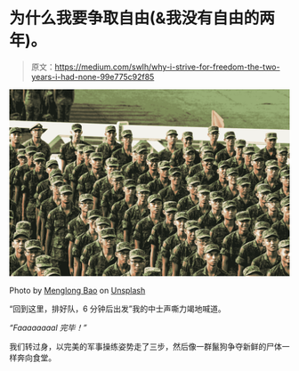 # 为什么我要争取自由(&我没有自由的两年)。

> 原文：<https://medium.com/swlh/why-i-strive-for-freedom-the-two-years-i-had-none-99e775c92f85>

![](img/5d6efbe5b63153cc033365c4aa620d0b.png)

Photo by [Menglong Bao](https://unsplash.com/@__menglong?utm_source=medium&utm_medium=referral) on [Unsplash](https://unsplash.com?utm_source=medium&utm_medium=referral)

“回到这里，排好队，6 分钟后出发”我的中士声嘶力竭地喊道。

*“Faaaaaaaal 完毕！”*

我们转过身，以完美的军事操练姿势走了三步，然后像一群鬣狗争夺新鲜的尸体一样奔向食堂。